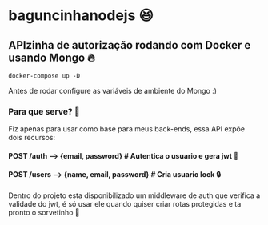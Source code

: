 # baguncinhanodejs :laughing:


## APIzinha de autorização rodando com Docker e usando Mongo  :fire:

````
docker-compose up -D  
````
Antes de rodar configure as variáveis de ambiente do Mongo :) 


### Para que serve? :tada:

Fiz apenas para usar como base para meus back-ends, essa API expõe dois recursos:

#### POST /auth   --> {email, password}  # Autentica o usuario  e gera jwt :key:
#### POST /users   --> {name, email, password}  # Cria usuario lock :lock:

Dentro do projeto esta disponibilizado um middleware de auth que verifica a validade do jwt, é só usar ele quando quiser criar rotas protegidas e ta pronto o sorvetinho :pray:
